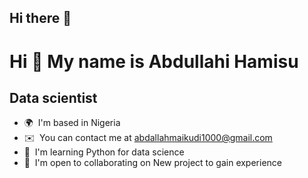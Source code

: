 ## Hi there 👋
Hi 👋 My name is Abdullahi Hamisu
=================================

Data scientist
--------------

*   🌍  I'm based in Nigeria
*   ✉️  You can contact me at [abdallahmaikudi1000@gmail.com](mailto:abdallahmaikudi1000@gmail.com)
*   🧠  I'm learning Python for data science
*   🤝  I'm open to collaborating on New project to gain experience
<!--
**Amadaki/Amadaki** is a ✨ _special_ ✨ repository because its `README.md` (this file) appears on your GitHub profile.

Here are some ideas to get you started:

- 🔭 I’m currently working on ...
- 🌱 I’m currently learning ...
- 👯 I’m looking to collaborate on ...
- 🤔 I’m looking for help with ...
- 💬 Ask me about ...
- 📫 How to reach me: ...
- 😄 Pronouns: ...
- ⚡ Fun fact: ...
-->
